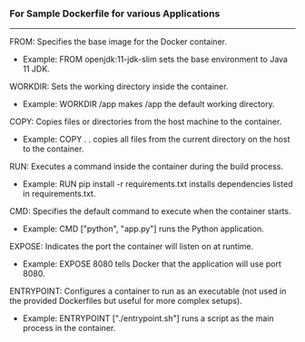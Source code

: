 ### For Sample Dockerfile for various Applications
---
FROM: Specifies the base image for the Docker container.
  - Example: FROM openjdk:11-jdk-slim sets the base environment to Java 11 JDK.

WORKDIR: Sets the working directory inside the container.
  - Example: WORKDIR /app makes /app the default working directory.

COPY: Copies files or directories from the host machine to the container.
  - Example: COPY . . copies all files from the current directory on the host to the container.

RUN: Executes a command inside the container during the build process.
  - Example: RUN pip install -r requirements.txt installs dependencies listed in requirements.txt.

CMD: Specifies the default command to execute when the container starts.
  - Example: CMD ["python", "app.py"] runs the Python application.

EXPOSE: Indicates the port the container will listen on at runtime.
  - Example: EXPOSE 8080 tells Docker that the application will use port 8080.

ENTRYPOINT: Configures a container to run as an executable (not used in the provided Dockerfiles but useful for more complex setups).
  - Example: ENTRYPOINT ["./entrypoint.sh"] runs a script as the main process in the container.
